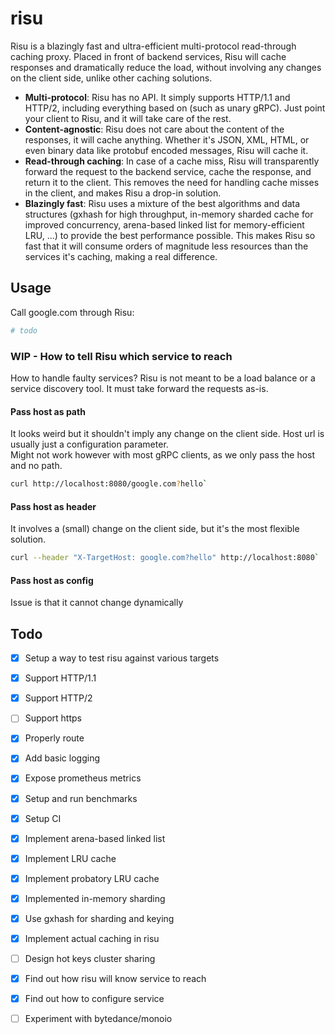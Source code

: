 # risu

Risu is a blazingly fast and ultra-efficient multi-protocol read-through caching proxy. Placed in front of backend services, Risu will cache responses and dramatically reduce the load, without involving any changes on the client side, unlike other caching solutions.
- **Multi-protocol**: Risu has no API. It simply supports HTTP/1.1 and HTTP/2, including everything based on (such as unary gRPC). Just point your client to Risu, and it will take care of the rest.
- **Content-agnostic**: Risu does not care about the content of the responses, it will cache anything. Whether it's JSON, XML, HTML, or even binary data like protobuf encoded messages, Risu will cache it.
- **Read-through caching**: In case of a cache miss, Risu will transparently forward the request to the backend service, cache the response, and return it to the client. This removes the need for handling cache misses in the client, and makes Risu a drop-in solution.
- **Blazingly fast**: Risu uses a mixture of the best algorithms and data structures (gxhash for high throughput, in-memory sharded cache for improved concurrency, arena-based linked list for memory-efficient LRU, ...) to provide the best performance possible. This makes Risu so fast that it will consume orders of magnitude less resources than the services it's caching, making a real difference.

## Usage

Call google.com through Risu:
```bash
# todo
```

### WIP - How to tell Risu which service to reach

How to handle faulty services? Risu is not meant to be a load balance or a service discovery tool. It must take forward the requests as-is. 

#### Pass host as path
It looks weird but it shouldn't imply any change on the client side. Host url is usually just a configuration parameter.  
Might not work however with most gRPC clients, as we only pass the host and no path.
```bash
curl http://localhost:8080/google.com?hello`
```

#### Pass host as header
It involves a (small) change on the client side, but it's the most flexible solution.
```bash
curl --header "X-TargetHost: google.com?hello" http://localhost:8080`
```

#### Pass host as config
Issue is that it cannot change dynamically

## Todo

- [x] Setup a way to test risu against various targets
- [x] Support HTTP/1.1
- [x] Support HTTP/2
- [ ] Support https
- [x] Properly route
- [x] Add basic logging
- [x] Expose prometheus metrics
- [x] Setup and run benchmarks
- [x] Setup CI
- [x] Implement arena-based linked list
- [x] Implement LRU cache
- [x] Implement probatory LRU cache
- [x] Implemented in-memory sharding
- [x] Use gxhash for sharding and keying
- [x] Implement actual caching in risu
- [ ] Design hot keys cluster sharing
- [x] Find out how risu will know service to reach
- [x] Find out how to configure service
- [ ] Experiment with bytedance/monoio

